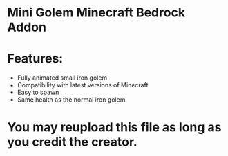 # Mini Golem Minecraft Bedrock Addon

# Features:
- Fully animated small iron golem
- Compatibility with latest versions of Minecraft
- Easy to spawn
- Same health as the normal iron golem


# You may reupload this file as long as you credit the creator.








